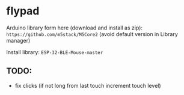 # flypad

Arduino library form here (download and install as zip): 
`https://github.com/m5stack/M5Core2`
(avoid default version in Library manager)

Install library: `ESP-32-BLE-Mouse-master`



## TODO:
+ fix clicks (if not long from last touch increment touch level)